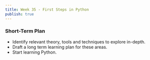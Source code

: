```yaml
---
title: Week 35 - First Steps in Python
publish: true
---
```

### Short-Term Plan
- Identify relevant theory, tools and techniques to explore in-depth.
- Draft a long term learning plan for these areas.
- Start learning Python.